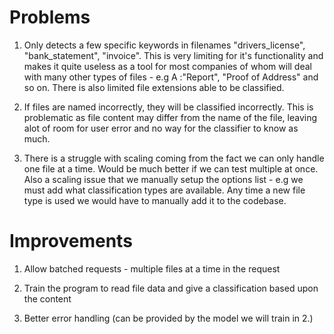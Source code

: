 # Problems

1) Only detects a few specific keywords in filenames "drivers_license", "bank_statement", "invoice". This is very limiting for it's functionality and makes it quite useless as a tool for most companies of whom will deal with many other types of files - e.g A :"Report", "Proof of Address" and so on. There is also limited file extensions able to be classified. 

2) If files are named incorrectly, they will be classified incorrectly. This is problematic as file content may differ from the name of the file, leaving alot of room for user error and no way for the classifier to know as much. 


3) There is a struggle with scaling coming from the fact we can only handle one file at a time. Would be much better if we can test multiple at once. Also a scaling issue that we manually setup the options list - e.g we must add what classification types are available. Any time a new file type is used we would have to manually add it to the codebase.

# Improvements

1) Allow batched requests - multiple files at a time in the request

2) Train the program to read file data and give a classification based upon the content

3) Better error handling (can be provided by the model we will train in 2.)


